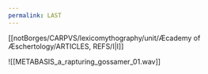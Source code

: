 ```yaml
---
permalink: LAST
---
```

[[notBorges/CARPVS/lexicomythography/unit/Æcademy of Æschertology/ARTICLES, REFS/I|I]]

![[METABASIS_a_rapturing_gossamer_01.wav]]